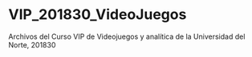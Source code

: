 # VIP_201830_VideoJuegos

Archivos del Curso VIP de Videojuegos y analítica de la Universidad del Norte, 201830
